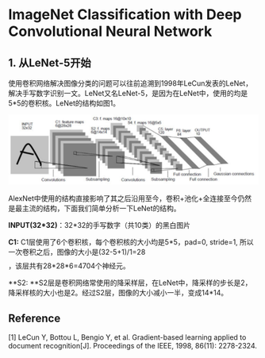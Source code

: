 # ImageNet Classification with Deep Convolutional Neural Network

## 1. 从LeNet-5开始

使用卷积网络解决图像分类的问题可以往前追溯到1998年LeCun发表的LeNet，解决手写数字识别一文。LeNet又名LeNet-5，是因为在LeNet中，使用的均是5\*5的卷积核。LeNet的结构如图1。

![](/assets/AlexNet_1.png)

AlexNet中使用的结构直接影响了其之后沿用至今，卷积+池化+全连接至今仍然是最主流的结构，下面我们简单分析一下LeNet的结构。

**INPUT\(32\*32\)**：32\*32的手写数字（共10类）的黑白图片

**C1:** C1层使用了6个卷积核，每个卷积核的大小均是5\*5，pad=0, stride=1, 所以一次卷积之后，图像的大小是\(32-5+1\)/1=28$$$$，该层共有28\*28\*6=4704个神经元。

**S2: **S2层是卷积网络常使用的降采样层，在LeNet中，降采样的步长是2，降采样核的大小也是2。经过S2层，图像的大小减小一半，变成14\*14。



## Reference

\[1\] LeCun Y, Bottou L, Bengio Y, et al. Gradient-based learning applied to document recognition\[J\]. Proceedings of the IEEE, 1998, 86\(11\): 2278-2324.

